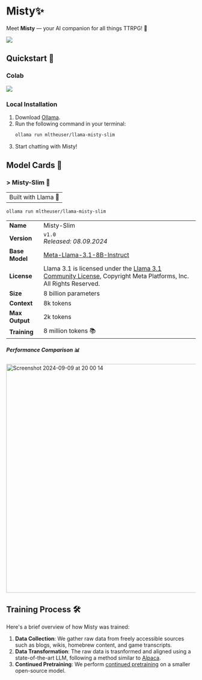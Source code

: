 # Misty✨

Meet **Misty** — your AI companion for all things TTRPG! 🎲

![](https://github.com/open-webui/open-webui/blob/main/demo.gif)

## Quickstart 🚀

### Colab

<a href="https://colab.research.google.com/drive/1GxO1RO-WKDh3MV9KcupjJ1FoOLlESL9z?usp=sharing" target="_blank" rel="noreferrer noopener">
  <img src="https://img.shields.io/badge/Start%20for%20Free%20on-Colab-brightgreen?style=for-the-badge&logo=google-colab" />
</a>

### Local Installation

1. Download [Ollama](https://ollama.com/).
2. Run the following command in your terminal:
   ```bash
   ollama run mltheuser/llama-misty-slim
   ```
3. Start chatting with Misty!

## Model Cards 🧠

### > Misty-Slim 📄

| |
| --- |
| Built with Llama 🦙 |

```bash
ollama run mltheuser/llama-misty-slim
```

|     |                                                             |
|----------------|------------------------------------------------------------------------------|
| **Name**       | Misty-Slim                                                                   |
| **Version**    | `v1.0` <br> *Released: 08.09.2024*                                           |
| **Base Model** | [Meta-Llama-3.1-8B-Instruct](https://huggingface.co/meta-llama/Meta-Llama-3.1-8B-Instruct) |
| **License**    | Llama 3.1 is licensed under the [Llama 3.1 Community License](https://github.com/meta-llama/llama-models/blob/main/models/llama3_1/LICENSE), Copyright Meta Platforms, Inc. All Rights Reserved. |
| **Size**       | 8 billion parameters                                                        |
| **Context**    | 8k tokens                                                                    |
| **Max Output**    | 2k tokens                                                                    |
| **Training**   | 8 million tokens 📚                   |

##### Performance Comparison 📊

<img width="606" alt="Screenshot 2024-09-09 at 20 00 14" src="https://github.com/user-attachments/assets/427223c3-88f7-410c-bf66-fbf53d132f1b">

## Training Process 🛠️

Here's a brief overview of how Misty was trained:

1. **Data Collection**: We gather raw data from freely accessible sources such as blogs, wikis, homebrew content, and game transcripts.
2. **Data Transformation**: The raw data is trasnformed and aligned using a state-of-the-art LLM, following a method similar to [Alpaca](https://crfm.stanford.edu/2023/03/13/alpaca.html).
3. **Continued Pretraining**: We perform [continued pretraining](https://docs.unsloth.ai/basics/continued-pretraining) on a smaller open-source model.
